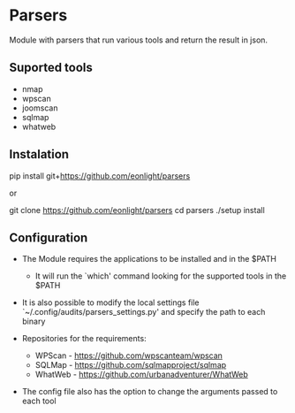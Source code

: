 # Parsers
Module with parsers that run various tools and return the result in json.

## Suported tools

* nmap
* wpscan
* joomscan
* sqlmap
* whatweb

## Instalation

pip install git+https://github.com/eonlight/parsers

or

git clone https://github.com/eonlight/parsers
cd parsers
./setup install

## Configuration

* The Module requires the applications to be installed and in the $PATH
    * It will run the `which' command looking for the supported tools in the $PATH

* It is also possible to modify the local settings file `~/.config/audits/parsers_settings.py' and specify the path to each binary

* Repositories for the requirements:
    * WPScan  - https://github.com/wpscanteam/wpscan
    * SQLMap  - https://github.com/sqlmapproject/sqlmap
    * WhatWeb - https://github.com/urbanadventurer/WhatWeb

* The config file also has the option to change the arguments passed to each tool